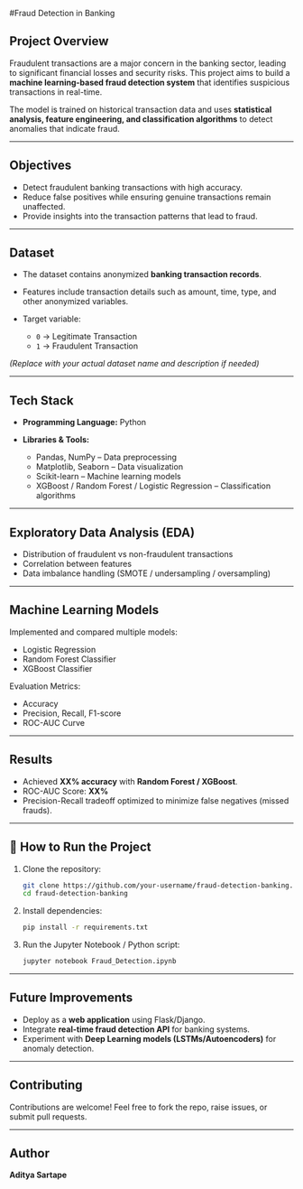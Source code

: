 #Fraud Detection in Banking

##  Project Overview

Fraudulent transactions are a major concern in the banking sector, leading to significant financial losses and security risks. This project aims to build a **machine learning-based fraud detection system** that identifies suspicious transactions in real-time.

The model is trained on historical transaction data and uses **statistical analysis, feature engineering, and classification algorithms** to detect anomalies that indicate fraud.

---

##  Objectives

* Detect fraudulent banking transactions with high accuracy.
* Reduce false positives while ensuring genuine transactions remain unaffected.
* Provide insights into the transaction patterns that lead to fraud.

---

##  Dataset

* The dataset contains anonymized **banking transaction records**.
* Features include transaction details such as amount, time, type, and other anonymized variables.
* Target variable:

  * `0` → Legitimate Transaction
  * `1` → Fraudulent Transaction

*(Replace with your actual dataset name and description if needed)*

---

##  Tech Stack

* **Programming Language:** Python
* **Libraries & Tools:**

  * Pandas, NumPy – Data preprocessing
  * Matplotlib, Seaborn – Data visualization
  * Scikit-learn – Machine learning models
  * XGBoost / Random Forest / Logistic Regression – Classification algorithms

---

##  Exploratory Data Analysis (EDA)

* Distribution of fraudulent vs non-fraudulent transactions
* Correlation between features
* Data imbalance handling (SMOTE / undersampling / oversampling)

---

##  Machine Learning Models

Implemented and compared multiple models:

* Logistic Regression
* Random Forest Classifier
* XGBoost Classifier

Evaluation Metrics:

* Accuracy
* Precision, Recall, F1-score
* ROC-AUC Curve

---

## Results

* Achieved **XX% accuracy** with **Random Forest / XGBoost**.
* ROC-AUC Score: **XX%**
* Precision-Recall tradeoff optimized to minimize false negatives (missed frauds).

---

## 🚀 How to Run the Project

1. Clone the repository:

   ```bash
   git clone https://github.com/your-username/fraud-detection-banking.git
   cd fraud-detection-banking
   ```
2. Install dependencies:

   ```bash
   pip install -r requirements.txt
   ```
3. Run the Jupyter Notebook / Python script:

   ```bash
   jupyter notebook Fraud_Detection.ipynb
   ```

---

##  Future Improvements

* Deploy as a **web application** using Flask/Django.
* Integrate **real-time fraud detection API** for banking systems.
* Experiment with **Deep Learning models (LSTMs/Autoencoders)** for anomaly detection.

---

##  Contributing

Contributions are welcome! Feel free to fork the repo, raise issues, or submit pull requests.

---

## Author

 **Aditya Sartape**

